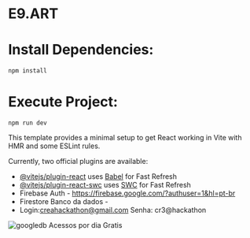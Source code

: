 # E9.ART

# Install Dependencies:
`npm install`

# Execute Project:
`npm run dev`

This template provides a minimal setup to get React working in Vite with HMR and some ESLint rules.

Currently, two official plugins are available:

- [@vitejs/plugin-react](https://github.com/vitejs/vite-plugin-react/blob/main/packages/plugin-react/README.md) uses [Babel](https://babeljs.io/) for Fast Refresh
- [@vitejs/plugin-react-swc](https://github.com/vitejs/vite-plugin-react-swc) uses [SWC](https://swc.rs/) for Fast Refresh
- Firebase Auth - https://firebase.google.com/?authuser=1&hl=pt-br
- Firestore Banco da dados -
- Login:creahackathon@gmail.com  Senha: cr3@hackathon


![googledb](https://github.com/jonrato/crea-hackaton/assets/56514877/f3494204-4a6c-4d3c-acfd-faa1c8f3f474)
Acessos por dia Gratis
